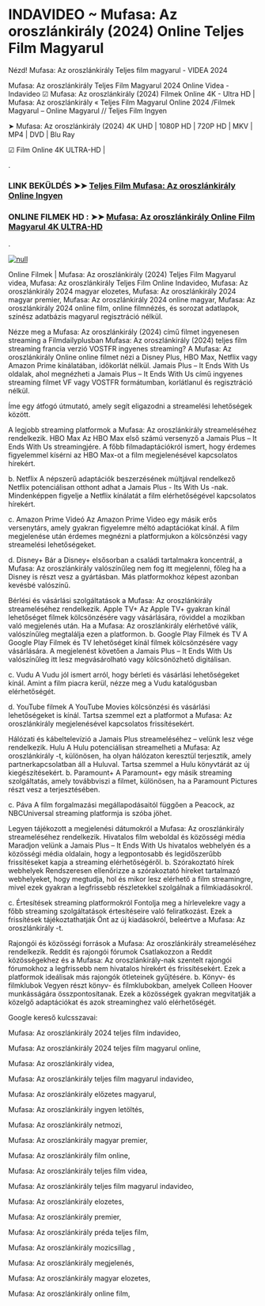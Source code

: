# INDAVIDEO ~ Mufasa: Az oroszlánkirály (2024) Online Teljes Film Magyarul
Nézd! Mufasa: Az oroszlánkirály Teljes film magyarul - VIDEA 2024

Mufasa: Az oroszlánkirály Teljes Film Magyarul 2024 Online Videa - Indavideo ☑ Mufasa: Az oroszlánkirály (2024) Filmek Online 4K - Ultra HD | Mufasa: Az oroszlánkirály « Teljes Film Magyarul Online 2024 /Filmek Magyarul – Online Magyarul // Teljes Film Ingyen

➤ Mufasa: Az oroszlánkirály (2024) 4K UHD | 1080P HD | 720P HD | MKV | MP4 | DVD | Blu Ray

☑ Film Online 4K ULTRA-HD |

.

### LINK BEKÜLDÉS ➤➤ [Teljes Film Mufasa: Az oroszlánkirály Online Ingyen](https://t.co/TCHPqK0hep)

### ONLINE FILMEK HD : ➤➤ [Mufasa: Az oroszlánkirály Online Film Magyarul 4K ULTRA-HD](https://t.co/TCHPqK0hep)
.

[![null](https://static.wixstatic.com/media/855a25_043b5abeb4ae4d35ac003198e7fe56ed~mv2.gif)](https://t.co/TCHPqK0hep)

Online Filmek | Mufasa: Az oroszlánkirály (2024) Teljes Film Magyarul videa, Mufasa: Az oroszlánkirály Teljes Film Online Indavideo, Mufasa: Az oroszlánkirály 2024 magyar elozetes, Mufasa: Az oroszlánkirály 2024 magyar premier, Mufasa: Az oroszlánkirály 2024 online magyar, Mufasa: Az oroszlánkirály 2024 online film, online filmnézés, és sorozat adatlapok, színész adatbázis magyarul regisztráció nélkül.

Nézze meg a Mufasa: Az oroszlánkirály (2024) című filmet ingyenesen streaming a Filmdailyplusban Mufasa: Az oroszlánkirály (2024) teljes film streaming francia verzió VOSTFR ingyenes streaming? A Mufasa: Az oroszlánkirály Online online filmet nézi a Disney Plus, HBO Max, Netflix vagy Amazon Prime kínálatában, időkorlát nélkül. Jamais Plus – It Ends With Us oldalak, ahol megnézheti a Jamais Plus – It Ends With Us című ingyenes streaming filmet VF vagy VOSTFR formátumban, korlátlanul és regisztráció nélkül.

Íme egy átfogó útmutató, amely segít eligazodni a streamelési lehetőségek között.

A legjobb streaming platformok a Mufasa: Az oroszlánkirály streameléséhez
rendelkezik. HBO Max Az HBO Max első számú versenyző a Jamais Plus – It Ends With Us streamingjére. A főbb filmadaptációkról ismert, hogy érdemes figyelemmel kísérni az HBO Max-ot a film megjelenésével kapcsolatos hírekért.

b. Netflix A népszerű adaptációk beszerzésének múltjával rendelkező Netflix potenciálisan otthont adhat a Jamais Plus - Its With Us -nak. Mindenképpen figyelje a Netflix kínálatát a film elérhetőségével kapcsolatos hírekért.

c. Amazon Prime Videó Az Amazon Prime Video egy másik erős versenytárs, amely gyakran figyelemre méltó adaptációkat kínál. A film megjelenése után érdemes megnézni a platformjukon a kölcsönzési vagy streamelési lehetőségeket.

d. Disney+ Bár a Disney+ elsősorban a családi tartalmakra koncentrál, a Mufasa: Az oroszlánkirály valószínűleg nem fog itt megjelenni, főleg ha a Disney is részt vesz a gyártásban. Más platformokhoz képest azonban kevésbé valószínű.

Bérlési és vásárlási szolgáltatások a Mufasa: Az oroszlánkirály streameléséhez rendelkezik. Apple TV+ Az Apple TV+ gyakran kínál lehetőséget filmek kölcsönzésére vagy vásárlására, röviddel a mozikban való megjelenés után. Ha a Mufasa: Az oroszlánkirály elérhetővé válik, valószínűleg megtalálja ezen a platformon.
b. Google Play Filmek és TV A Google Play Filmek és TV lehetőséget kínál filmek kölcsönzésére vagy vásárlására. A megjelenést követően a Jamais Plus – It Ends With Us valószínűleg itt lesz megvásárolható vagy kölcsönözhető digitálisan.

c. Vudu A Vudu jól ismert arról, hogy bérleti és vásárlási lehetőségeket kínál. Amint a film piacra kerül, nézze meg a Vudu katalógusban elérhetőségét.

d. YouTube filmek A YouTube Movies kölcsönzési és vásárlási lehetőségeket is kínál. Tartsa szemmel ezt a platformot a Mufasa: Az oroszlánkirály megjelenésével kapcsolatos frissítésekért.

Hálózati és kábeltelevízió a Jamais Plus streameléséhez – velünk lesz vége rendelkezik. Hulu A Hulu potenciálisan streamelheti a Mufasa: Az oroszlánkirály -t, különösen, ha olyan hálózaton keresztül terjesztik, amely partnerkapcsolatban áll a Huluval. Tartsa szemmel a Hulu könyvtárát az új kiegészítésekért.
b. Paramount+ A Paramount+ egy másik streaming szolgáltatás, amely továbbviszi a filmet, különösen, ha a Paramount Pictures részt vesz a terjesztésében.

c. Páva A film forgalmazási megállapodásaitól függően a Peacock, az NBCUniversal streaming platformja is szóba jöhet.

Legyen tájékozott a megjelenési dátumokról a Mufasa: Az oroszlánkirály streameléséhez rendelkezik. Hivatalos film weboldal és közösségi média Maradjon velünk a Jamais Plus – It Ends With Us hivatalos webhelyén és a közösségi média oldalain, hogy a legpontosabb és legidőszerűbb frissítéseket kapja a streaming elérhetőségéről.
b. Szórakoztató hírek webhelyek Rendszeresen ellenőrizze a szórakoztató híreket tartalmazó webhelyeket, hogy megtudja, hol és mikor lesz elérhető a film streamingre, mivel ezek gyakran a legfrissebb részletekkel szolgálnak a filmkiadásokról.

c. Értesítések streaming platformokról Fontolja meg a hírlevelekre vagy a főbb streaming szolgáltatások értesítéseire való feliratkozást. Ezek a frissítések tájékoztathatják Önt az új kiadásokról, beleértve a Mufasa: Az oroszlánkirály -t.

Rajongói és közösségi források a Mufasa: Az oroszlánkirály streameléséhez rendelkezik. Reddit és rajongói fórumok Csatlakozzon a Reddit közösségekhez és a Mufasa: Az oroszlánkirály-nak szentelt rajongói fórumokhoz a legfrissebb nem hivatalos hírekért és frissítésekért. Ezek a platformok ideálisak más rajongók ötleteinek gyűjtésére.
b. Könyv- és filmklubok Vegyen részt könyv- és filmklubokban, amelyek Colleen Hoover munkásságára összpontosítanak. Ezek a közösségek gyakran megvitatják a közelgő adaptációkat és azok streaminghez való elérhetőségét.

Google kereső kulcsszavai:

Mufasa: Az oroszlánkirály 2024 teljes film indavideo,

Mufasa: Az oroszlánkirály 2024 teljes film magyarul online,

Mufasa: Az oroszlánkirály videa,

Mufasa: Az oroszlánkirály teljes film magyarul indavideo,

Mufasa: Az oroszlánkirály előzetes magyarul,

Mufasa: Az oroszlánkirály ingyen letöltés,

Mufasa: Az oroszlánkirály netmozi,

Mufasa: Az oroszlánkirály magyar premier,

Mufasa: Az oroszlánkirály film online,

Mufasa: Az oroszlánkirály teljes film videa,

Mufasa: Az oroszlánkirály teljes film magyarul indavideo,

Mufasa: Az oroszlánkirály elozetes,

Mufasa: Az oroszlánkirály premier,

Mufasa: Az oroszlánkirály préda teljes film,

Mufasa: Az oroszlánkirály mozicsillag ,

Mufasa: Az oroszlánkirály megjelenés,

Mufasa: Az oroszlánkirály magyar elozetes,

Mufasa: Az oroszlánkirály online film,
